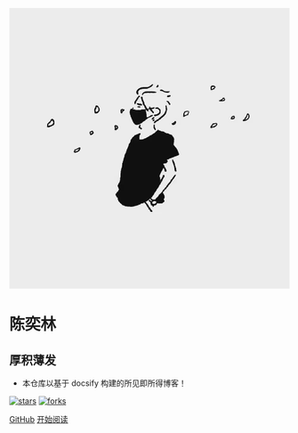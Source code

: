 ![logo](_media/logo.png)

# 陈奕林

## 厚积薄发

- 本仓库以基于 docsify 构建的所见即所得博客！
    
[![stars](https://badgen.net/github/stars/cyilin0/cyilin0.github.io?icon=github&color=4ab8a1)](https://github.com/cyilin0/cyilin0.github.io) [![forks](https://badgen.net/github/forks/cyilin0/cyilin0.github.io?icon=github&color=4ab8a1)](https://github.com/cyilin0/cyilin0.github.io) 

[GitHub](<https://github.com/cyilin0/cyilin0.github.io>)
[开始阅读](README.md)